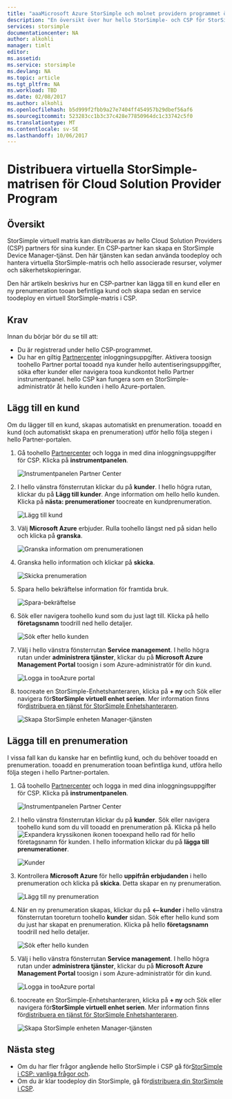 ```yaml
---
title: "aaaMicrosoft Azure StorSimple och molnet providern programmet översikt över lösningar med | Microsoft Docs"
description: "En översikt över hur hello StorSimple- och CSP för StorSimple-partner."
services: storsimple
documentationcenter: NA
author: alkohli
manager: timlt
editor: 
ms.assetid: 
ms.service: storsimple
ms.devlang: NA
ms.topic: article
ms.tgt_pltfrm: NA
ms.workload: TBD
ms.date: 02/08/2017
ms.author: alkohli
ms.openlocfilehash: b5d999f2fbb9a27e7404ff454957b29dbef56af6
ms.sourcegitcommit: 523283cc1b3c37c428e77850964dc1c33742c5f0
ms.translationtype: MT
ms.contentlocale: sv-SE
ms.lasthandoff: 10/06/2017
---
```

# <a name="deploy-storsimple-virtual-array-for-cloud-solution-provider-program"></a>Distribuera virtuella StorSimple-matrisen för Cloud Solution Provider Program

## <a name="overview"></a>Översikt

StorSimple virtuell matris kan distribueras av hello Cloud Solution Providers (CSP) partners för sina kunder. En CSP-partner kan skapa en StorSimple Device Manager-tjänst. Den här tjänsten kan sedan använda toodeploy och hantera virtuella StorSimple-matris och hello associerade resurser, volymer och säkerhetskopieringar.

Den här artikeln beskrivs hur en CSP-partner kan lägga till en kund eller en ny prenumeration tooan befintliga kund och skapa sedan en service toodeploy en virtuell StorSimple-matris i CSP.

## <a name="prerequisites"></a>Krav

Innan du börjar bör du se till att:

- Du är registrerad under hello CSP-programmet.
- Du har en giltig [Partnercenter](http://partnercenter.microsoft.com/) inloggningsuppgifter. Aktivera toosign toohello Partner portal tooadd nya kunder hello autentiseringsuppgifter, söka efter kunder eller navigera tooa kundkontot hello Partner instrumentpanel. hello CSP kan fungera som en StorSimple-administratör åt hello kunden i hello Azure-portalen.
                             
## <a name="add-a-customer"></a>Lägg till en kund

Om du lägger till en kund, skapas automatiskt en prenumeration. tooadd en kund (och automatiskt skapa en prenumeration) utför hello följa stegen i hello Partner-portalen.

1. Gå toohello [Partnercenter](http://partnercenter.microsoft.com/) och logga in med dina inloggningsuppgifter för CSP. Klicka på **instrumentpanelen**.

     ![Instrumentpanelen Partner Center](./media/storsimple-partner-csp-deploy/image1.png)
                              
2. I hello vänstra fönsterrutan klickar du på **kunder**. I hello högra rutan, klickar du på **Lägg till kunder**. Ange information om hello hello kunden. Klicka på **nästa: prenumerationer** toocreate en kundprenumeration.

    ![Lägg till kund](./media/storsimple-partner-csp-deploy/image2.png)

3.  Välj **Microsoft Azure** erbjuder. Rulla toohello längst ned på sidan hello och klicka på **granska**.

    ![Granska information om prenumerationen](./media/storsimple-partner-csp-deploy/image3.png)
                              
4. Granska hello information och klickar på **skicka**.

    ![Skicka prenumeration](./media/storsimple-partner-csp-deploy/image4.png)

5. Spara hello bekräftelse information för framtida bruk.

    ![Spara-bekräftelse](./media/storsimple-partner-csp-deploy/image5.png)

6. Sök eller navigera toohello kund som du just lagt till. Klicka på hello **företagsnamn** toodrill ned hello detaljer.

    ![Sök efter hello kunden](./media/storsimple-partner-csp-deploy/image6.png)  

7. Välj i hello vänstra fönsterrutan **Service management**. I hello högra rutan under **administrera tjänster**, klickar du på **Microsoft Azure Management Portal** toosign i som Azure-administratör för din kund.

    ![Logga in tooAzure portal](./media/storsimple-partner-csp-deploy/image9.png)

8. toocreate en StorSimple-Enhetshanteraren, klicka på **+ ny** och Sök eller navigera för**StorSimple virtuell enhet serien**. Mer information finns för[distribuera en tjänst för StorSimple Enhetshanteraren](storsimple-virtual-array-manage-service.md).

    ![Skapa StorSimple enheten Manager-tjänsten](./media/storsimple-partner-csp-deploy/image8.png)


## <a name="add-a-subscription"></a>Lägga till en prenumeration

I vissa fall kan du kanske har en befintlig kund, och du behöver tooadd en prenumeration. tooadd en prenumeration tooan befintliga kund, utföra hello följa stegen i hello Partner-portalen.

1. Gå toohello [Partnercenter](http://partnercenter.microsoft.com/) och logga in med dina inloggningsuppgifter för CSP. Klicka på **instrumentpanelen**.

     ![Instrumentpanelen Partner Center](./media/storsimple-partner-csp-deploy/image1.png)
                              
2. I hello vänstra fönsterrutan klickar du på **kunder**. Sök eller navigera toohello kund som du vill tooadd en prenumeration på. Klicka på hello ![Expandera kryssikonen](./media/storsimple-partner-csp-deploy/expand_pane_icon.png) ikonen tooexpand hello rad för hello företagsnamn för kunden. I hello information klickar du på **lägga till prenumerationer**.

    ![Kunder](./media/storsimple-partner-csp-deploy/image10.png)

3. Kontrollera **Microsoft Azure** för hello **uppifrån erbjudanden** i hello prenumeration och klicka på **skicka**. Detta skapar en ny prenumeration.

    ![Lägg till ny prenumeration](./media/storsimple-partner-csp-deploy/image11.png)

6. När en ny prenumeration skapas, klickar du på **<--kunder** i hello vänstra fönsterrutan tooreturn toohello **kunder** sidan. Sök efter hello kund som du just har skapat en prenumeration. Klicka på hello **företagsnamn** toodrill ned hello detaljer.

    ![Sök efter hello kunden](./media/storsimple-partner-csp-deploy/image6.png)  

7. Välj i hello vänstra fönsterrutan **Service management**. I hello högra rutan under **administrera tjänster**, klickar du på **Microsoft Azure Management Portal** toosign i som Azure-administratör för din kund.

    ![Logga in tooAzure portal](./media/storsimple-partner-csp-deploy/image9.png)

8. toocreate en StorSimple-Enhetshanteraren, klicka på **+ ny** och Sök eller navigera för**StorSimple virtuell enhet serien**. Mer information finns för[distribuera en tjänst för StorSimple Enhetshanteraren](storsimple-virtual-array-manage-service.md).

    ![Skapa StorSimple enheten Manager-tjänsten](./media/storsimple-partner-csp-deploy/image8.png)

## <a name="next-steps"></a>Nästa steg

- Om du har fler frågor angående hello StorSimple i CSP gå för[StorSimple i CSP: vanliga frågor och](storsimple-partner-csp-faq.md).
- Om du är klar toodeploy din StorSimple, gå för[distribuera din StorSimple i CSP](storsimple-partner-csp-deploy.md).
